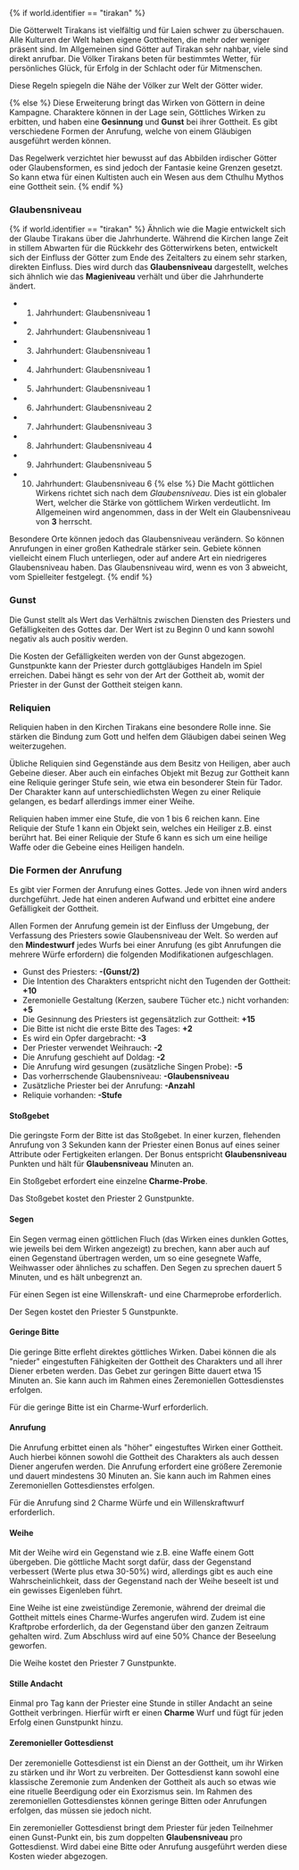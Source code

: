 {% if world.identifier == "tirakan" %}

Die Götterwelt Tirakans ist vielfältig und für Laien schwer zu überschauen. Alle Kulturen der Welt haben eigene Gottheiten, die mehr oder weniger präsent sind. Im Allgemeinen sind Götter auf Tirakan sehr nahbar, viele sind direkt anrufbar. Die Völker Tirakans beten für bestimmtes Wetter, für persönliches Glück, für Erfolg in der Schlacht oder für Mitmenschen.

Diese Regeln spiegeln die Nähe der Völker zur Welt der Götter wider.

{% else %}
Diese Erweiterung bringt das Wirken von Göttern in deine Kampagne. Charaktere können in der Lage sein, Göttliches Wirken zu erbitten, und haben eine **Gesinnung** und **Gunst** bei ihrer Gottheit. Es gibt verschiedene Formen der Anrufung, welche von einem Gläubigen ausgeführt werden können.

Das Regelwerk verzichtet hier bewusst auf das Abbilden irdischer Götter oder Glaubensformen, es sind jedoch der Fantasie keine Grenzen gesetzt. So kann etwa für einen Kultisten auch ein Wesen aus dem Cthulhu Mythos eine Gottheit sein.
{% endif %}

### Glaubensniveau

{% if world.identifier == "tirakan" %}
Ähnlich wie die Magie entwickelt sich der Glaube Tirakans über die Jahrhunderte. Während die Kirchen lange Zeit in stillem Abwarten für die Rückkehr des Götterwirkens beten, entwickelt sich der Einfluss der Götter zum Ende des Zeitalters zu einem sehr starken, direkten Einfluss. Dies wird durch das **Glaubensniveau** dargestellt, welches sich ähnlich wie das **Magieniveau** verhält und über die Jahrhunderte ändert.

* 1. Jahrhundert: Glaubensniveau 1
* 2. Jahrhundert: Glaubensniveau 1
* 3. Jahrhundert: Glaubensniveau 1
* 4. Jahrhundert: Glaubensniveau 1
* 5. Jahrhundert: Glaubensniveau 1
* 6. Jahrhundert: Glaubensniveau 2
* 7. Jahrhundert: Glaubensniveau 3
* 8. Jahrhundert: Glaubensniveau 4
* 9. Jahrhundert: Glaubensniveau 5
* 10. Jahrhundert: Glaubensniveau 6
{% else %}
Die Macht göttlichen Wirkens richtet sich nach dem *Glaubensniveau*. Dies ist ein globaler Wert, welcher die Stärke von göttlichem Wirken verdeutlicht. Im Allgemeinen wird angenommen, dass in der Welt ein Glaubensniveau von **3** herrscht.

Besondere Orte können jedoch das Glaubensniveau verändern. So können Anrufungen in einer großen Kathedrale stärker sein. Gebiete können vielleicht einem Fluch unterliegen, oder auf andere Art ein niedrigeres Glaubensniveau haben. Das Glaubensniveau wird, wenn es von 3 abweicht, vom Spielleiter festgelegt.
{% endif %}

### Gunst

Die Gunst stellt als Wert das Verhältnis zwischen Diensten des Priesters und Gefälligkeiten des Gottes dar. Der Wert ist zu Beginn 0 und kann sowohl negativ als auch positiv werden.

Die Kosten der Gefälligkeiten werden von der Gunst abgezogen. Gunstpunkte kann der Priester durch gottgläubiges Handeln im Spiel erreichen. Dabei hängt es sehr von der Art der Gottheit ab, womit der Priester in der Gunst der Gottheit steigen kann.

### Reliquien

Reliquien haben in den Kirchen Tirakans eine besondere Rolle inne. Sie stärken die Bindung zum Gott und helfen dem Gläubigen dabei seinen Weg weiterzugehen.

Übliche Reliquien sind Gegenstände aus dem Besitz von Heiligen, aber auch Gebeine dieser. Aber auch ein einfaches Objekt mit Bezug zur Gottheit kann eine Reliquie geringer Stufe sein, wie etwa ein besonderer Stein für Tador. Der Charakter kann auf unterschiedlichsten Wegen zu einer Reliquie gelangen, es bedarf allerdings immer einer Weihe.

Reliquien haben immer eine Stufe, die von 1 bis 6 reichen kann. Eine Reliquie der Stufe 1 kann ein Objekt sein, welches ein Heiliger z.B. einst berührt hat. Bei einer Reliquie der Stufe 6 kann es sich um eine heilige Waffe oder die Gebeine eines Heiligen handeln.

### Die Formen der Anrufung

Es gibt vier Formen der Anrufung eines Gottes. Jede von ihnen wird anders durchgeführt. Jede hat einen anderen Aufwand und erbittet eine andere Gefälligkeit der Gottheit.

Allen Formen der Anrufung gemein ist der Einfluss der Umgebung, der Verfassung des Priesters sowie Glaubensniveau der Welt. So werden auf den **Mindestwurf** jedes Wurfs bei einer Anrufung (es gibt Anrufungen die mehrere Würfe erfordern) die folgenden Modifikationen aufgeschlagen.

* Gunst des Priesters: **-(Gunst/2)**
* Die Intention des Charakters entspricht nicht den Tugenden der Gottheit: **+10**
* Zeremonielle Gestaltung (Kerzen, saubere Tücher etc.) nicht vorhanden: **+5**
* Die Gesinnung des Priesters ist gegensätzlich zur Gottheit: **+15**
* Die Bitte ist nicht die erste Bitte des Tages: **+2**
* Es wird ein Opfer dargebracht: **-3**
* Der Priester verwendet Weihrauch: **-2**
* Die Anrufung geschieht auf Doldag: **-2**
* Die Anrufung wird gesungen (zusätzliche Singen Probe): **-5**
* Das vorherrschende Glaubensniveau: **-Glaubensniveau**
* Zusätzliche Priester bei der Anrufung: **-Anzahl**
* Reliquie vorhanden: **-Stufe**

#### Stoßgebet

Die geringste Form der Bitte ist das Stoßgebet. In einer kurzen, flehenden Anrufung von 3 Sekunden kann der Priester einen Bonus auf eines seiner Attribute oder Fertigkeiten erlangen. Der Bonus entspricht **Glaubensniveau** Punkten und hält für **Glaubensniveau** Minuten an.

Ein Stoßgebet erfordert eine einzelne **Charme-Probe**.

Das Stoßgebet kostet den Priester 2 Gunstpunkte.

#### Segen

Ein Segen vermag einen göttlichen Fluch (das Wirken eines dunklen Gottes, wie jeweils bei dem Wirken angezeigt) zu brechen, kann aber auch auf einen Gegenstand übertragen werden, um so eine gesegnete Waffe, Weihwasser oder ähnliches zu schaffen. Den Segen zu sprechen dauert 5 Minuten, und es hält unbegrenzt an.

Für einen Segen ist eine Willenskraft- und eine Charmeprobe erforderlich.

Der Segen kostet den Priester 5 Gunstpunkte.

#### Geringe Bitte

Die geringe Bitte erfleht direktes göttliches Wirken. Dabei können die als "nieder" eingestuften Fähigkeiten der Gottheit des Charakters und all ihrer Diener erbeten werden. Das Gebet zur geringen Bitte dauert etwa 15 Minuten an. Sie kann auch im Rahmen eines Zeremoniellen Gottesdienstes erfolgen.

Für die geringe Bitte ist ein Charme-Wurf erforderlich.

#### Anrufung

Die Anrufung erbittet einen als "höher" eingestuftes Wirken einer Gottheit. Auch hierbei können sowohl die Gottheit des Charakters als auch dessen Diener angerufen werden. Die Anrufung erfordert eine größere Zeremonie und dauert mindestens 30 Minuten an. Sie kann auch im Rahmen eines Zeremoniellen Gottesdienstes erfolgen.

Für die Anrufung sind 2 Charme Würfe und ein Willenskraftwurf erforderlich.

#### Weihe

Mit der Weihe wird ein Gegenstand wie z.B. eine Waffe einem Gott übergeben. Die göttliche Macht sorgt dafür, dass der Gegenstand verbessert (Werte plus etwa 30-50%) wird, allerdings gibt es auch eine Wahrscheinlichkeit, dass der Gegenstand nach der Weihe beseelt ist und ein gewisses Eigenleben führt.

Eine Weihe ist eine zweistündige Zeremonie, während der dreimal die Gottheit mittels eines Charme-Wurfes angerufen wird. Zudem ist eine Kraftprobe erforderlich, da der Gegenstand über den ganzen Zeitraum gehalten wird. Zum Abschluss wird auf eine 50% Chance der Beseelung geworfen.

Die Weihe kostet den Priester 7 Gunstpunkte.

#### Stille Andacht

Einmal pro Tag kann der Priester eine Stunde in stiller Andacht an seine Gottheit verbringen. Hierfür wirft er einen **Charme** Wurf und fügt für jeden Erfolg einen Gunstpunkt hinzu.

#### Zeremonieller Gottesdienst

Der zeremonielle Gottesdienst ist ein Dienst an der Gottheit, um ihr Wirken zu stärken und ihr Wort zu verbreiten. Der Gottesdienst kann sowohl eine klassische Zeremonie zum Andenken der Gottheit als auch so etwas wie eine rituelle Beerdigung oder ein Exorzismus sein. Im Rahmen des zeremoniellen Gottesdienstes können geringe Bitten oder Anrufungen erfolgen, das müssen sie jedoch nicht.

Ein zeremonieller Gottesdienst bringt dem Priester für jeden Teilnehmer einen Gunst-Punkt ein, bis zum doppelten **Glaubensniveau** pro Gottesdienst. Wird dabei eine Bitte oder Anrufung ausgeführt werden diese Kosten wieder abgezogen.
